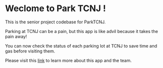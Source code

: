 # Weclome to Park TCNJ !
This is the senior project codebase for ParkTCNJ. 

Parking at TCNJ can be a pain, but this app is like advil because it takes the pain away!

You can now check the status of each parking lot at TCNJ to save time and gas before visiting them.

Please visit this [link](https://engprojects.tcnj.edu/parking-lot-monitor/) to learn more about this app and the team.

